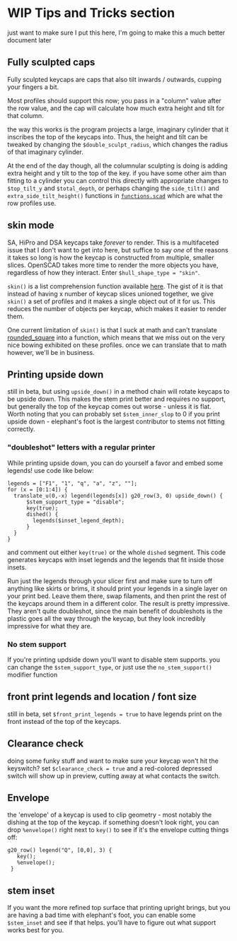 # WIP Tips and Tricks section

just want to make sure I put this here, I'm going to make this a much better document later

## Fully sculpted caps

Fully sculpted keycaps are caps that also tilt inwards / outwards, cupping your fingers a bit.

Most profiles should support this now; you pass in a "column" value after the row value, and the cap will calculate how much extra height and tilt for that column.

the way this works is the program projects a large, imaginary cylinder that it inscribes the top of the keycaps into. Thus, the height and tilt can be tweaked by changing the `$double_sculpt_radius`, which changes the radius of that imaginary cylinder.

At the end of the day though, all the columnular sculpting is doing is adding extra height and y tilt to the top of the key. if you have some other aim than fitting to a cylinder you can control this directly with appropriate changes to `$top_tilt_y` and `$total_depth`, or perhaps changing the `side_tilt()` and `extra_side_tilt_height()` functions in [`functions.scad`](https://github.com/rsheldiii/KeyV2/blob/master/src/functions.scad) which are what the row profiles use.

## skin mode

SA, HiPro and DSA keycaps take _forever_ to render. This is a multifaceted issue that I don't want to get into here, but suffice to say _one_ of the reasons it takes so long is how the keycap is constructed from multiple, smaller slices. OpenSCAD takes more time to render the more objects you have, regardless of how they interact. Enter `$hull_shape_type = "skin"`.

`skin()` is a list comprehension function available [here](https://github.com/openscad/list-comprehension-demos/blob/master/skin.scad). The gist of it is that instead of having x number of keycap slices unioned together, we give `skin()` a set of profiles and it makes a single object out of it for us. This reduces the number of objects per keycap, which makes it easier to render them.

One current limitation of `skin()` is that I suck at math and can't translate [rounded_square](https://github.com/rsheldiii/KeyV2/blob/master/src/shapes/rounded_square.scad) into a function, which means that we miss out on the very nice bowing exhibited on these profiles. once we can translate that to math however, we'll be in business.

## Printing upside down

still in beta, but using `upside_down()` in a method chain will rotate keycaps to be upside down. This makes the stem print better and requires no support, but generally the top of the keycap comes out worse - unless it is flat. Worth noting that you can probably set `$stem_inner_slop` to 0 if you print upside down - elephant's foot is the largest contributor to stems not fitting correctly.

### "doubleshot" letters with a regular printer

While printing upside down, you can do yourself a favor and embed some legends! use code like below:

```
legends = ["F1", "1", "q", "a", "z", ""];
for (x = [0:1:4]) {
  translate_u(0,-x) legend(legends[x]) g20_row(3, 0) upside_down() {
      $stem_support_type = "disable";
      key(true);
      dished() {
        legends($inset_legend_depth);
      }
  }
}
```

and comment out either `key(true)` or the whole `dished` segment. This code generates keycaps with inset legends and the legends that fit inside those insets.

Run just the legends through your slicer first and make sure to turn off anything like skirts or brims, it should print your legends in a single layer on your print bed. Leave them there, swap filaments, and then print the rest of the keycaps around them in a different color. The result is pretty impressive. They aren't quite doubleshot, since the main benefit of doubleshots is the plastic goes all the way through the keycap, but they look incredibly impressive for what they are.

### No stem support

If you're printing updside down you'll want to disable stem supports. you can change the `$stem_support_type`, or just use the `no_stem_support()` modifier function

## front print legends and location / font size

still in beta, set `$front_print_legends = true` to have legends print on the front instead of the top of the keycaps.   

## Clearance check

doing some funky stuff and want to make sure your keycap won't hit the keyswitch? set `$clearance_check = true` and a red-colored depressed switch will show up in preview, cutting away at what contacts the switch.

## Envelope

the 'envelope' of a keycap is used to clip geometry - most notably the dishing at the top of the keycap. if something doesn't look right, you can drop `%envelope()` right next to `key()` to see if it's the envelope cutting things off:

```
g20_row() legend("Q", [0,0], 3) {
   key();
   %envelope();
 }
```

## stem inset

If you want the more refined top surface that printing upright brings, but you are having a bad time with elephant's foot, you can enable some `$stem_inset` and see if that helps. you'll have to figure out what support works best for you.
